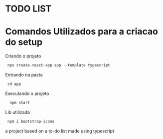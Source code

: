 # TODO LIST

# Comandos Utilizados para a criacao do setup

Criando o projeto
```javascript
 npx create-react-app app --template typescript 
```
Entrando na pasta
```javascript
 cd app
```
Executando o projeto
```javascript
  npm start
```
Lib utilizada
```javascript
 npm i bootstrap-icons
```
a project based on a to-do list made using typescript
